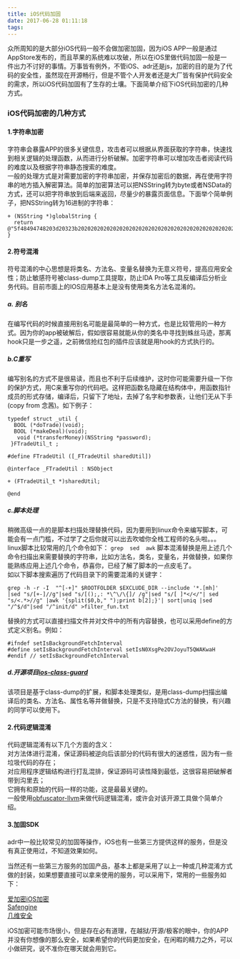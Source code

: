 ```yaml
---
title: iOS代码加固
date: 2017-06-28 01:11:18
tags:
---
```


众所周知的是大部分iOS代码一般不会做加密加固，因为iOS APP一般是通过AppStore发布的，而且苹果的系统难以攻破，所以在iOS里做代码加固一般是一件出力不讨好的事情。万事皆有例外，不管iOS、adr还是js，加密的目的是为了代码的安全性，虽然现在开源畅行，但是不管个人开发者还是大厂皆有保护代码安全的需求，所以iOS代码加固有了生存的土壤。下面简单介绍下iOS代码加密的几种方式。

### iOS代码加密的几种方式

#### 1.字符串加密

  字符串会暴露APP的很多关键信息，攻击者可以根据从界面获取的字符串，快速找到相关逻辑的处理函数，从而进行分析破解。加密字符串可以增加攻击者阅读代码的难度以及根据字符串静态搜索的难度。   
  一般的处理方式是对需要加密的字符串加密，并保存加密后的数据，再在使用字符串的地方插入解密算法。简单的加密算法可以把NSString转为byte或者NSData的方式，还可以把字符串放到后端来返回，尽量少的暴露页面信息。下面举个简单例子，把NSString转为16进制的字符串：   

  ```
  + (NSString *)globalString {    
    return   @"5f48494748203d20323b202020202020202020202020202020202020202020202020202020202020676c6f62616c2e44495350415443485f51554555455f5052494f524954595f44454641554c54203d20303b2020202020202020202020202020202020202020202020202";  
  }
  ```
<!--more-->
#### 2.符号混淆  
  符号混淆的中心思想是将类名、方法名、变量名替换为无意义符号，提高应用安全性；防止敏感符号被class-dump工具提取，防止IDA Pro等工具反编译后分析业务代码。目前市面上的IOS应用基本上是没有使用类名方法名混淆的。  

##### a. 别名  
  在编写代码的时候直接用别名可能是最简单的一种方式，也是比较管用的一种方式。因为你的app被破解后，假如很容易就能从你的类名中寻找到蛛丝马迹，那离hook只是一步之遥，之前微信抢红包的插件应该就是用hook的方式执行的。

##### b.C重写
  编写别名的方式不是很易读，而且也不利于后续维护，这时你可能需要升级一下你的保护方式，用C来重写你的代码吧。这样把函数名隐藏在结构体中，用函数指针成员的形式存储，编译后，只留下了地址，去掉了名字和参数表，让他们无从下手(copy from 念茜)。如下例子：

  ```
  typedef struct _util {  
    BOOL (*doTrade)(void);  
    BOOL (*makeDeal)(void);  
	 void (*transferMoney)(NSString *password);  
   }FTradeUtil_t ;  

  #define FTradeUtil ([_FTradeUtil sharedUtil])  

  @interface _FTradeUtil : NSObject  

  + (FTradeUtil_t *)sharedUtil;  

  @end  

  ```

##### c.脚本处理
  稍微高级一点的是脚本扫描处理替换代码，因为要用到linux命令来编写脚本，可能会有一点门槛，不过学了之后你就可以出去吹嘘你全栈工程师的名头啦。。。
  linux脚本比较常用的几个命令如下：
  `grep  sed  awk`
  脚本混淆替换是用上述几个命令扫描出来需要替换的字符串，比如方法名，类名，变量名，并做替换，如果你能熟练应用上述几个命令，恭喜你，已经了解了脚本的一点皮毛了。  
  如以下脚本搜索遍历了代码目录下的需要混淆的关键字：  

  ```
  grep -h -r -I  "^[-+]" $ROOTFOLDER $EXCLUDE_DIR --include '*.[mh]' |sed "s/[+-]//g"|sed "s/[();,: *\^\/\{]/ /g"|sed "s/[ ]*</</"| sed "s/<.*>//g" |awk '{split($0,b," ");print b[2];}'| sort|uniq |sed "/^$/d"|sed "/^init/d" >filter_fun.txt
  ```
  替换的方式可以直接扫描文件并对文件中的所有内容替换，也可以采用define的方式定义别名。例如：

  ```
  #ifndef setIsBackgroundFetchInterval    
  #define setIsBackgroundFetchInterval setIsN0XsgPe2OVJoyuT5QWAKwaH    
  #endif // setIsBackgroundFetchInterval  
  ```

##### d.开源项目[ios-class-guard](https://github.com/Polidea/ios-class-guard)  
  该项目是基于class-dump的扩展，和脚本处理类似，是用class-dump扫描出编译后的类名、方法名、属性名等并做替换，只是不支持隐式C方法的替换，有兴趣的同学可以使用下。  

#### 2.代码逻辑混淆
  代码逻辑混淆有以下几个方面的含义：  
  对方法体进行混淆，保证源码被逆向后该部分的代码有很大的迷惑性，因为有一些垃圾代码的存在；   
  对应用程序逻辑结构进行打乱混排，保证源码可读性降到最低，这很容易把破解者带到沟里去；  
  它拥有和原始的代码一样的功能，这是最最关键的。  
  一般使用[obfuscator-llvm](https://github.com/obfuscator-llvm/obfuscator)来做代码逻辑混淆，或许会对该开源工具做个简单介绍。


#### 3.加固SDK
  adr中一般比较常见的加固等操作，iOS也有一些第三方提供这样的服务，但是没有真正使用过，不知道效果如何。   

  当然还有一些第三方服务的加固产品，基本上都是采用了以上一种或几种混淆方式做的封装，如果想要直接可以拿来使用的服务，可以采用下，常用的一些服务如下：   

  [爱加密iOS加密](http://www.ijiami.cn/ios)    
  [Safengine](http://www.safengine.com/mobile/)   
  [几维安全](http://kiwisec.com/)   

  iOS加密可能市场很小，但是存在必有道理，在越狱/开源/极客的眼中，你的APP并没有你想像的那么安全，如果希望你的代码更加安全，在闲暇的精力之外，可以小做研究，说不准你在哪天就会用到它。
